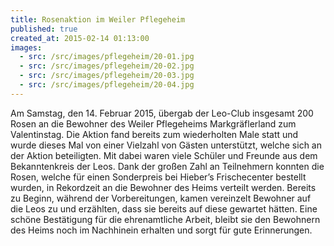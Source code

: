 ```yaml
---
title: Rosenaktion im Weiler Pflegeheim
published: true
created_at: 2015-02-14 01:13:00
images:
  - src: /src/images/pflegeheim/20-01.jpg
  - src: /src/images/pflegeheim/20-02.jpg
  - src: /src/images/pflegeheim/20-03.jpg
  - src: /src/images/pflegeheim/20-04.jpg
---
```


Am Samstag, den 14. Februar 2015, übergab der Leo-Club insgesamt 200 Rosen an die Bewohner des Weiler Pflegeheims Markgräflerland zum Valentinstag. Die Aktion fand bereits zum wiederholten Male statt und wurde dieses Mal von einer Vielzahl von Gästen unterstützt, welche sich an der Aktion beteiligten. Mit dabei waren viele Schüler und Freunde aus dem Bekanntenkreis der Leos. Dank der großen Zahl an Teilnehmern konnten die Rosen, welche für einen Sonderpreis bei Hieber’s Frischecenter bestellt wurden, in Rekordzeit an die Bewohner des Heims verteilt werden. Bereits zu Beginn, während der Vorbereitungen, kamen vereinzelt Bewohner auf die Leos zu und erzählten, dass sie bereits auf diese gewartet hätten. Eine schöne Bestätigung für die ehrenamtliche Arbeit, bleibt sie den Bewohnern des Heims noch im Nachhinein erhalten und sorgt für gute Erinnerungen.
